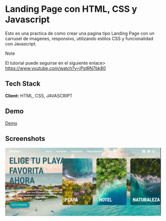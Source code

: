 # Landing Page con HTML, CSS y Javascript

Esto es una practica de como crear una pagina tipo Landing Page con un carrusel de imagenes, responsivo, utilizando estilos CSS y funcionalidad con Javascript.

> [!NOTE]  
> El tutorial puede seguirse en el siguiente enlace> https://www.youtube.com/watch?v=jPstRN7bk80

## Tech Stack

**Client:** HTML, CSS, JAVASCRIPT

## Demo

[Demo](https://htmlpreview.github.io/?https://github.com/lucho-39/landing-page/blob/main/index.html)

## Screenshots

![App Screenshot](/images/Captura.PNG)

